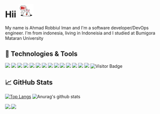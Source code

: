 <!--
**shimozuki/shimozuki** is a ✨ _special_ ✨ repository because its `README.md` (this file) appears on your GitHub profile.

<!-- More info, tips and tricks for making GitHub Profile README can be found in my article at https://towardsdatascience.com/build-a-stunning-readme-for-your-github-profile-9b80434fe5d7 -->



# Hii  <img src="202af01200210c11a68ca2da7ef03321.gif" width="50px">

My name is Ahmad Robbiul Iman and I'm a software developer/DevOps engineer. I'm from indonesia, living in Indoneisia and I studied at Bumigora Mataran University


## 🔧 Technologies & Tools
![](https://img.shields.io/badge/OS-Linux-informational?style=flat&logo=linux&logoColor=white&color=833ab4)
![](https://img.shields.io/badge/Code-php-v?style=flat&logo=php&logoColor=white&color=833ab4)
![](https://img.shields.io/badge/Code-Python-informational?style=flat&logo=python&logoColor=white&color=833ab4)
![](https://img.shields.io/badge/Code-JavaScript-informational?style=flat&logo=javascript&logoColor=white&color=833ab4)
![](https://img.shields.io/badge/Code-CSS-informational?style=flat&logo=CSS3&logoColor=white&color=833ab4)
![](https://img.shields.io/badge/Tools-bootstrap-informational?style=flat&logo=bootstrap&logoColor=white&color=833ab4)
![](https://img.shields.io/badge/Code-Vue-informational?style=flat&logo=vue.js&logoColor=white&color=833ab4)
![](https://img.shields.io/badge/Code-HTML5-informational?style=flat&logo=HTML5&logoColor=white&color=833ab4)
![](https://img.shields.io/badge/Tools-MySQL-informational?style=flat&logo=MySQL&logoColor=white&color=833ab4)
![](https://img.shields.io/badge/Code-LARAVEL-informational?style=flat&logo=Laravel&logoColor=white&color=833ab4)
![](https://img.shields.io/badge/Code-Codeigniter-informational?style=flat&logo=Codeigniter&logoColor=white&color=833ab4)
![](https://img.shields.io/badge/Code-Java-informational?style=flat&logo=java&logoColor=white&color=833ab4)
![](https://img.shields.io/badge/Tools-Android_studio-informational?style=flat&logo=Android&logoColor=white&color=833ab4)
![](https://img.shields.io/badge/Tools-Visual_studio_Code-informational?style=flat&logo=Visual-studio-code&logoColor=white&color=833ab4)
![Visitor Badge](https://visitor-badge.laobi.icu/badge?page_id=shimozuki.shimozuk&logoColor=white&color=833ab4)

## &#x1f4c8; GitHub Stats

[![Top Langs](https://github-readme-stats.vercel.app/api/top-langs/?username=shimozuki&bg_color=30,f6f6f6,833ab4&title_color=fff&text_color=fff)](https://github.com/anuraghazra/github-readme-stats)
![Anurag's github stats](https://github-readme-stats.vercel.app/api?username=shimozuki13&bg_color=30,f6f6f6,833ab4&title_color=fff&text_color=fff)

<a href="https://github.com/shimozuki/shimozuki.github.io">
  <img align="center" src="https://github-readme-stats.vercel.app/api/pin/?username=shimozuki&repo=shimozuki.github.io&title_color=ffffff&text_color=c9cacc&icon_color=2bbc8a&bg_color=30,f6f6f6,833ab4" />
</a>


<a href="https://github.com/shimozuki/restoranjepang">
  <img align="center" src="https://github-readme-stats.vercel.app/api/pin/?username=shimozuki&repo=restoranjepang&title_color=ffffff&text_color=c9cacc&icon_color=2bbc8a&bg_color=30,f6f6f6,833ab4" />
</a>    
